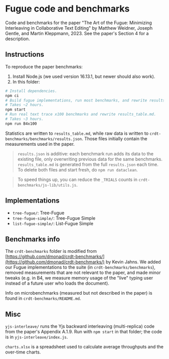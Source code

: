 # Fugue code and benchmarks

Code and benchmarks for the paper "The Art of the Fugue: Minimizing Interleaving in Collaborative Text Editing" by Matthew Weidner, Joseph Gentle, and Martin Kleppmann, 2023. See the paper's Section 4 for a description.

## Instructions

To reproduce the paper benchmarks:

1. Install Node.js (we used version 16.13.1, but newer should also work).
2. In this folder:

```bash
# Install dependencies.
npm ci
# Build fugue implementations, run most benchmarks, and rewrite results_table.md.
# Takes ~2 hours.
npm start
# Run real text trace x100 benchmarks and rewrite results_table.md.
# Takes ~3 hours.
npm run B4x100
```

Statistics are written to `results_table.md`, while raw data is written to `crdt-benchmarks/benchmarks/results.json`. Those files initially contain the measurements used in the paper.

> `results.json` is additive: each benchmark run adds its data to the existing file, only overwriting previous data for the same benchmarks. `results_table.md` is generated from the full `results.json` each time. To delete both files and start fresh, do `npm run dataclean`.

> To speed things up, you can reduce the `_TRIALS` counts in `crdt-benchmarks/js-lib/utils.js`.

## Implementations

- `tree-fugue/`: Tree-Fugue
- `tree-fugue-simple/`: Tree-Fugue Simple
- `list-fugue-simple/`: List-Fugue Simple

## Benchmarks info

The `crdt-benchmarks` folder is modified from [https://github.com/dmonad/crdt-benchmarks/](https://github.com/dmonad/crdt-benchmarks/) by Kevin Jahns. We added our Fugue implementations to the suite (in `crdt-benchmarks/benchmarks`), removed measurements that are not relevant to the paper, and made minor tweaks (e.g. in B4, we measure memory usage of the "live" typing user instead of a future user who loads the document).

Info on microbenchmarks (measured but not described in the paper) is found in `crdt-benchmarks/README.md`.

## Misc

`yjs-interleave/` runs the Yjs backward interleaving (multi-replica) code from the paper's Appendix A.1.9. Run with `npm start` in that folder; the code is in `yjs-interleave/index.js`.

`charts.xlsx` is a spreadsheet used to calculate average throughputs and the over-time charts.
